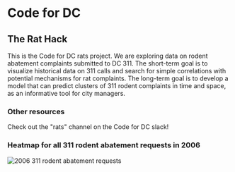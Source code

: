 # Code for DC

## The Rat Hack

This is the Code for DC rats project. We are exploring data on rodent abatement complaints submitted to DC 311. The short-term goal is to visualize historical data on 311 calls and search for simple correlations with potential mechanisms for rat complaints. The long-term goal is to develop a model that can predict clusters of 311 rodent complaints in time and space, as an informative tool for city managers.

### Other resources
Check out the "rats" channel on the Code for DC slack!


### Heatmap for all 311 rodent abatement requests in 2006

![2006 311 rodent abatement requests](https://github.com/eclee25/the-rat-hack/blob/gh-pages/images/allrecords_311_censusTract.png)
